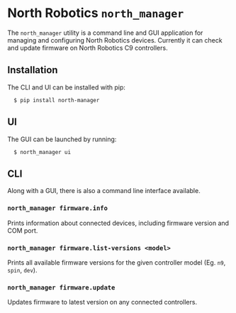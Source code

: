 # North Robotics `north_manager`

The `north_manager` utility is a command line and GUI application for managing and configuring North Robotics devices.
Currently it can check and update firmware on North Robotics C9 controllers.

## Installation

The CLI and UI can be installed with pip:

      $ pip install north-manager

## UI

The GUI can be launched by running:

      $ north_manager ui

## CLI

Along with a GUI, there is also a command line interface available.

### `north_manager firmware.info`

Prints information about connected devices, including firmware version and COM port.

### `north_manager firmware.list-versions <model>`

Prints all available firmware versions for the given controller model (Eg. `n9`, `spin`, `dev`).

### `north_manager firmware.update`

Updates firmware to latest version on any connected controllers.